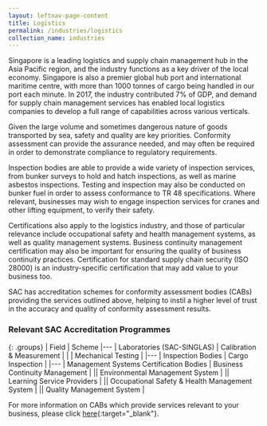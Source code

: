 ```yaml
---
layout: leftnav-page-content
title: Logistics
permalink: /industries/logistics
collection_name: industries
---
```


Singapore is a leading logistics and supply chain management hub in the Asia Pacific region, and the industry functions as a key driver of the local economy. Singapore is also a premier global hub port and international maritime centre, with more than 1000 tonnes of cargo being handled in our port each minute. In 2017, the industry contributed 7% of GDP, and demand for supply chain management services has enabled local logistics companies to develop a full range of capabilities across various verticals. 

Given the large volume and sometimes dangerous nature of goods transported by sea, safety and quality are key priorities. Conformity assessment can provide the assurance needed, and may often be required in order to demonstrate compliance to regulatory requirements. 

Inspection bodies are able to provide a wide variety of inspection services, from bunker surveys to hold and hatch inspections, as well as marine asbestos inspections. Testing and inspection may also be conducted on bunker fuel in order to assess conformance to TR 48 specifications. Where relevant, businesses may wish to engage inspection services for cranes and other lifting equipment, to verify their safety.

Certifications also apply to the logistics industry, and those of particular relevance include occupational safety and health management systems, as well as quality management systems. Business continuity management certification may also be important for ensuring the quality of business continuity practices. Certification for standard supply chain security (ISO 28000) is an industry-specific certification that may add value to your business too. 
    
SAC has accreditation schemes for conformity assessment bodies (CABs) providing the services outlined above, helping to instil a higher level of trust in the accuracy and quality of conformity assessment results. 

### Relevant SAC Accreditation Programmes

{: .groups}
| Field | Scheme
|---
| Laboratories (SAC-SINGLAS) | Calibration & Measurement |
| | Mechanical Testing |
|---
| Inspection Bodies | Cargo Inspection |
|---
| Management Systems Certification Bodies | Business Continuity Management |
|| Environmental Management System |
|| Learning Service Providers |
|| Occupational Safety & Health Management System |
|| Quality Management System |

For more information on CABs which provide services relevant to your business, please click [here](/services/accreditation-services){:target="_blank"}.
